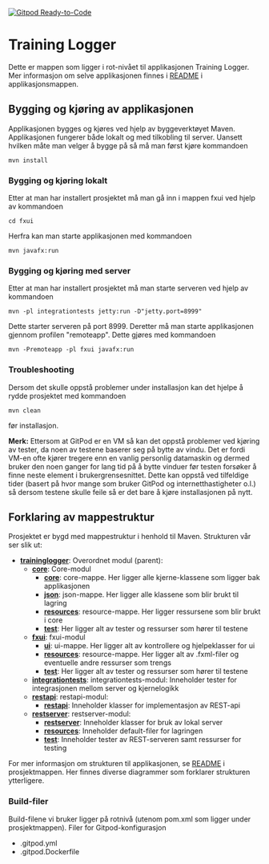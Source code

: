 [![Gitpod Ready-to-Code](https://img.shields.io/badge/Gitpod-Ready--to--Code-blue?logo=gitpod)](https://gitpod.idi.ntnu.no/#https://gitlab.stud.idi.ntnu.no/it1901/groups-2020/gr2001/gr2001/-/tree/utviklingsgren) 

# Training Logger

Dette er mappen som ligger i rot-nivået til applikasjonen Training Logger. Mer informasjon om
selve applikasjonen finnes i [README](trainingLogger/README.md) i applikasjonsmappen. 

## Bygging og kjøring av applikasjonen

Applikasjonen bygges og kjøres ved hjelp av byggeverktøyet Maven. Applikasjonen fungerer både lokalt og med tilkobling til server. 
Uansett hvilken måte man velger å bygge på så må man først kjøre kommandoen 
```
mvn install
```

### Bygging og kjøring lokalt
Etter at man har installert prosjektet må man gå inn i mappen fxui ved hjelp av kommandoen 
```
cd fxui
```
Herfra kan man starte applikasjonen med kommandoen 
```
mvn javafx:run
``` 

### Bygging og kjøring med server
Etter at man har installert prosjektet må man starte serveren ved hjelp av kommandoen  
```
mvn -pl integrationtests jetty:run -D"jetty.port=8999"
```  
Dette starter serveren på port 8999. Deretter må man starte applikasjonen gjennom profilen "remoteapp". Dette gjøres med kommandoen  
```
mvn -Premoteapp -pl fxui javafx:run
``` 

### Troubleshooting
Dersom det skulle oppstå problemer under installasjon kan det hjelpe å rydde prosjektet med kommandoen 
```
mvn clean
``` 
før installasjon.

**Merk:** Ettersom at GitPod er en VM så kan det oppstå problemer ved kjøring av tester, da noen av testene baserer seg på 
bytte av vindu. Det er fordi VM-en ofte kjører tregere enn en vanlig personlig datamaskin og dermed bruker den noen ganger for lang 
tid på å bytte vinduer før testen forsøker å finne neste element i brukergrensesnittet. Dette kan oppstå ved tilfeldige tider 
(basert på hvor mange som bruker GitPod og internetthastigheter o.l.) så dersom testene skulle feile så er det bare å kjøre installasjonen
på nytt. 

## Forklaring av mappestruktur
Prosjektet er bygd med mappestruktur i henhold til Maven. Strukturen vår ser slik ut:

- [**traininglogger**](traininglogger): Overordnet modul (parent):
    - [**core**](traininglogger/core): Core-modul
        - [**core**](trainingLogger/core/src/main/java/traininglogger/core): core-mappe. Her ligger alle kjerne-klassene som ligger bak applikasjonen
        - [**json**](traininglogger/core/src/main/java/traininglogger/json): json-mappe. Her ligger alle klassene som blir brukt til lagring
        - [**resources**](traininglogger/core/src/main/resources): resource-mappe. Her ligger ressursene som blir brukt i core 
        - [**test**](traininglogger/core/src/test): Her ligger alt av tester og ressurser som hører til testene
    - [**fxui**](traininglogger/fxui): fxui-modul
        - [**ui**](traininglogger/fxui/src/main/java/traininglogger/ui): ui-mappe. Her ligger alt av kontrollere og hjelpeklasser for ui
        - [**resources**](traininglogger/fxui/src/main/resources): resource-mappe. Her ligger alt av .fxml-filer og eventuelle andre ressurser som trengs
        - [**test**](traininglogger/fxui/src/test): Her ligger alt av tester og ressurser som hører til testene
    - [**integrationtests**](trainingLogger/integrationtests): integrationtests-modul: Inneholder tester for integrasjonen mellom server og kjernelogikk
    - [**restapi**](trainingLogger/restapi): restapi-modul:
        - [**restapi**](trainingLogger/restapi/src/main/java/traininglogger/restapi): Inneholder klasser for implementasjon av REST-api
    - [**restserver**](trainingLogger/restserver): restserver-modul: 
        - [**restserver**](trainingLogger/restserver/src/main/java/traininglogger/restserver): Inneholder klasser for bruk av lokal server
        - [**resources**](trianingLogger/restserver/src/main/resources): Inneholder default-filer for lagringen
        - [**test**](trainingLogger/restserver/src/test): Inneholder tester av REST-serveren samt ressurser for testing

For mer informasjon om strukturen til applikasjonen, se [README](trainingLogger/README.md) i prosjektmappen. Her finnes diverse diagrammer som forklarer strukturen ytterligere. 

### Build-filer
Build-filene vi bruker ligger på rotnivå (utenom pom.xml som ligger under prosjektmappen). 
Filer for Gitpod-konfigurasjon
- .gitpod.yml
- .gitpod.Dockerfile

